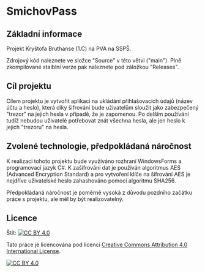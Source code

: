 # SmichovPass
## Základní informace
Projekt Kryštofa Bruthanse (1.C) na PVA na SSPŠ.

Zdrojový kód naleznete ve složce "Source" v této větvi ("main"). Plně zkompilované staiblní verze pak naleznete pod záložkou "Releases".
## Cíl projektu
Cílem projektu je vytvořit aplikaci na ukládání přihlašovacích údajů (název účtu a heslo), která díky šifrování bude uživatelům sloužit jako zabezpečený "trezor" na jejich hesla v případě, že je zapomenou. Po delším používání tudíž nebudou uživatelé potřebovat znát všechna hesla, ale jen heslo k jejich "trezoru" na hesla.

## Zvolené technologie, předpokládaná náročnost
K realizaci tohoto projektu bude využíváno rozhraní WindowsForms a programovací jazyk C#. K zašifrování dat je používán algoritmus AES (Advanced Encryption Standard) a pro vytvoření klíče na šifrování AES je nejdříve uživatelské heslo zahashováno pomocí algoritmu SHA256.

Předpokládaná náročnost je poměrně vysoká z důvodu pozdního začátku práce s projektu, ale měl by být realizovatelný.

## Licence
Štít: [![CC BY 4.0][cc-by-shield]][cc-by]

Tato práce je licencována pod licencí
[Creative Commons Attribution 4.0 International License][cc-by].

[![CC BY 4.0][cc-by-image]][cc-by]

[cc-by]: http://creativecommons.org/licenses/by/4.0/
[cc-by-image]: https://i.creativecommons.org/l/by/4.0/88x31.png
[cc-by-shield]: https://img.shields.io/badge/License-CC%20BY%204.0-lightgrey.svg
